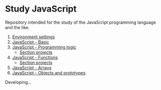 # Study JavaScript

Repository intended for the study of the JavaScript programming language and the like.

1. [Environment settings](https://github.com/max-santos-d/estudo-web-js/blob/main/documentos-estudo/1_Configurando-o-ambiente.md)
2. [JavaScript - Basic](https://github.com/max-santos-d/estudo-web-js/blob/main/documentos-estudo/2_JavaScript-Basico.md)
3. [JavaScript - Programming logic](https://github.com/max-santos-d/estudo-web-js/blob/main/documentos-estudo/3_JavaScript-Logica-de-programacao.md)
   - [Section projects](https://github.com/max-santos-d/estudo-web-js/tree/main/projetos/3_)
4. [JavaScript - Functions](https://github.com/max-santos-d/estudo-web-js/blob/main/documentos-estudo/4_JavaScript-Funcoes.md)
   - [Section projects](https://github.com/max-santos-d/estudo-web-js/tree/main/projetos/4_)
5. [JavaScript - Arrays](https://github.com/max-santos-d/estudo-web-js/blob/main/documentos-estudo/5_JavaScript-Arrays.md)
6. [JavaScript - Objects and prototypes](https://github.com/max-santos-d/estudo-web-js/blob/main/documentos-estudo/6_JavaScript-Objetos-e-prototypes.md)

Developing...

